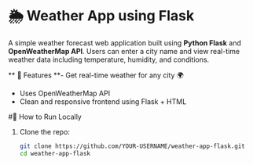 # 🌦️ Weather App using Flask

A simple weather forecast web application built using **Python Flask** and **OpenWeatherMap API**. Users can enter a city name and view real-time weather data including temperature, humidity, and conditions.

** 🚀 Features
**- Get real-time weather for any city 🌍
- Uses OpenWeatherMap API
- Clean and responsive frontend using Flask + HTML


#🔧 How to Run Locally

1. Clone the repo:
   ```bash
   git clone https://github.com/YOUR-USERNAME/weather-app-flask.git
   cd weather-app-flask

